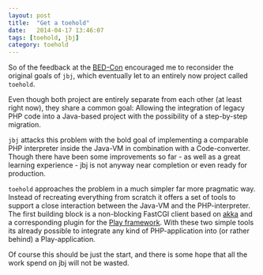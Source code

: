 ```yaml
---
layout: post
title:  "Get a toehold"
date:   2014-04-17 13:46:07
tags: [toehold, jbj]
category: toehold
---
```


So of the feedback at the [BED-Con](http://bed-con.org) encouraged me to reconsider the original goals of `jbj`, which eventually let to an entirely now project called `toehold`.

Even though both project are entirely separate from each other (at least right now), they share a common goal: Allowing the integration of legacy PHP code into a Java-based project with the possibility of a step-by-step migration. 

`jbj` attacks this problem with the bold goal of implementing a comparable PHP interpreter inside the Java-VM in combination with a Code-converter. Though there have been some improvements so far - as well as a great learning experience - jbj is not anyway near completion or even ready for production.

`toehold` approaches the problem in a much simpler far more pragmatic way. Instead of recreating everything from scratch it offers a set of tools to support a close interaction between the Java-VM and the PHP-interpreter. The first building block is a non-blocking FastCGI client based on [akka](http://akka.io) and a corresponding plugin for the [Play framework](http://playframework.com). With these two simple tools its already possible to integrate any kind of PHP-application into (or rather behind) a Play-application.

Of course this should be just the start, and there is some hope that all the work spend on jbj will not be wasted.
